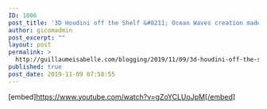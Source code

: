 ```yaml
---
ID: 1006
post_title: '3D Houdini off the Shelf &#8211; Ocean Waves creation made easy &#8211; YouTube'
author: gicomadmin
post_excerpt: ""
layout: post
permalink: >
  http://guillaumeisabelle.com/blogging/2019/11/09/3d-houdini-off-the-shelf-ocean-waves-creation-made-easy-youtube/
published: true
post_date: 2019-11-09 07:58:55
---
```

[embed]https://www.youtube.com/watch?v=gZoYCLUoJpM[/embed]